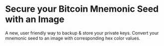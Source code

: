 # Secure your Bitcoin Mnemonic Seed with an Image

A new, user friendly way to backup & store your private keys. Convert your mnemonic seed to an image with corresponding hex color values.

